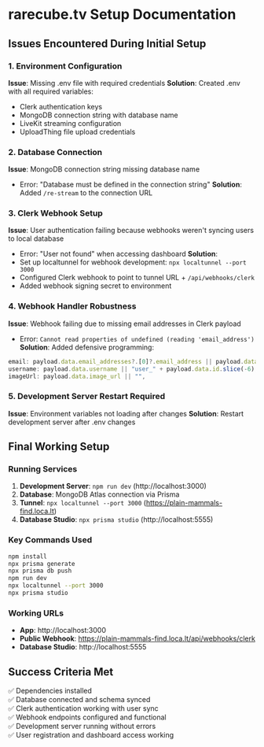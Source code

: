 # rarecube.tv Setup Documentation

## Issues Encountered During Initial Setup

### 1. Environment Configuration
**Issue**: Missing .env file with required credentials
**Solution**: Created .env with all required variables:
- Clerk authentication keys
- MongoDB connection string with database name
- LiveKit streaming configuration
- UploadThing file upload credentials

### 2. Database Connection
**Issue**: MongoDB connection string missing database name
- Error: "Database must be defined in the connection string"
**Solution**: Added `/re-stream` to the connection URL

### 3. Clerk Webhook Setup
**Issue**: User authentication failing because webhooks weren't syncing users to local database
- Error: "User not found" when accessing dashboard
**Solution**: 
- Set up localtunnel for webhook development: `npx localtunnel --port 3000`
- Configured Clerk webhook to point to tunnel URL + `/api/webhooks/clerk`
- Added webhook signing secret to environment

### 4. Webhook Handler Robustness
**Issue**: Webhook failing due to missing email addresses in Clerk payload
- Error: `Cannot read properties of undefined (reading 'email_address')`
**Solution**: Added defensive programming:
```typescript
email: payload.data.email_addresses?.[0]?.email_address || payload.data.primary_email_address?.email_address || "",
username: payload.data.username || "user_" + payload.data.id.slice(-6),
imageUrl: payload.data.image_url || "",
```

### 5. Development Server Restart Required
**Issue**: Environment variables not loading after changes
**Solution**: Restart development server after .env changes

## Final Working Setup

### Running Services
1. **Development Server**: `npm run dev` (http://localhost:3000)
2. **Database**: MongoDB Atlas connection via Prisma
3. **Tunnel**: `npx localtunnel --port 3000` (https://plain-mammals-find.loca.lt)
4. **Database Studio**: `npx prisma studio` (http://localhost:5555)

### Key Commands Used
```bash
npm install
npx prisma generate
npx prisma db push
npm run dev
npx localtunnel --port 3000
npx prisma studio
```

### Working URLs
- **App**: http://localhost:3000
- **Public Webhook**: https://plain-mammals-find.loca.lt/api/webhooks/clerk
- **Database Studio**: http://localhost:5555

## Success Criteria Met
✅ Dependencies installed  
✅ Database connected and schema synced  
✅ Clerk authentication working with user sync  
✅ Webhook endpoints configured and functional  
✅ Development server running without errors  
✅ User registration and dashboard access working